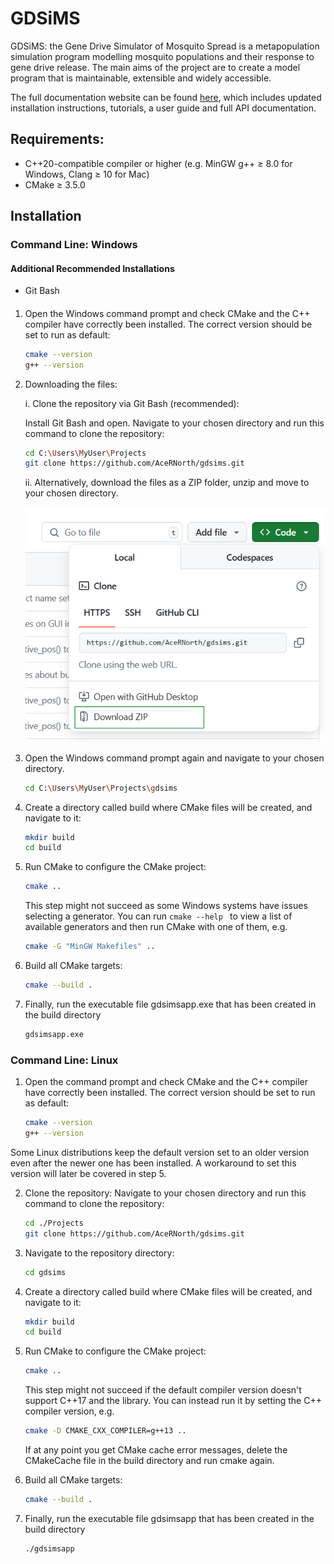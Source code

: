 # GDSiMS
GDSiMS: the Gene Drive Simulator of Mosquito Spread is a metapopulation simulation program modelling mosquito populations and their response to gene drive release. The main aims of the project are to create a model program that is maintainable, extensible and widely accessible.

The full documentation website can be found [here](https://acernorth.github.io/gdsims/), which includes updated installation instructions, tutorials, a user guide and full API documentation.

## Requirements:
- C++20-compatible compiler or higher (e.g. MinGW g++ $\geq$ 8.0 for Windows, Clang $\geq$ 10 for Mac)
- CMake $\geq$ 3.5.0

## Installation

### Command Line: Windows
#### Additional Recommended Installations
- Git Bash

#### 
1. Open the Windows command prompt and check CMake and the C++ compiler have correctly been installed. The correct version should be set to run as default:
   
   ```bash
   cmake --version
   g++ --version
   ```
   
2. Downloading the files:
   
   i. Clone the repository via Git Bash (recommended):
   
      Install Git Bash and open. Navigate to your chosen directory and run this command to clone the repository:
     ```bash
     cd C:\Users\MyUser\Projects
     git clone https://github.com/AceRNorth/gdsims.git
     ```
   ii. Alternatively, download the files as a ZIP folder, unzip and move to your chosen directory.
   
   ![download_ZIP](docs/images/install_github_zip.png)


3. Open the Windows command prompt again and navigate to your chosen directory.

   ```bash
   cd C:\Users\MyUser\Projects\gdsims
   ```

4. Create a directory called build where CMake files will be created, and navigate to it:

   ```bash
   mkdir build
   cd build
   ```

5. Run CMake to configure the CMake project:

   ```bash
   cmake ..
   ```

   This step might not succeed as some Windows systems have issues selecting a generator.
   You can run  ```cmake --help ``` to view a list of available generators and then run CMake with one of them,
   e.g.
   ```bash
   cmake -G "MinGW Makefiles" ..
   ```

6. Build all CMake targets:
   
   ```bash
   cmake --build .
   ```

7. Finally, run the executable file gdsimsapp.exe that has been created in the build directory
   ```bash
   gdsimsapp.exe
   ```

### Command Line: Linux

1. Open the command prompt and check CMake and the C++ compiler have correctly been installed. The correct version should be set to run as default:
   
   ```bash
   cmake --version
   g++ --version
   ```
  Some Linux distributions keep the default version set to an older version even after the newer one has been installed. A workaround to set this version will later be covered in step 5.
   
2. Clone the repository:
   Navigate to your chosen directory and run this command to clone the repository:
   
     ```bash
     cd ./Projects
     git clone https://github.com/AceRNorth/gdsims.git
     ```
     
3. Navigate to the repository directory:

   ```bash
   cd gdsims
   ```

5. Create a directory called build where CMake files will be created, and navigate to it:

   ```bash
   mkdir build
   cd build
   ```

6. Run CMake to configure the CMake project:

   ```bash
   cmake ..
   ```

   This step might not succeed if the default compiler version doesn't support C++17 and the <filesystem> library. 
   You can instead run it by setting the C++ compiler version,
   e.g.
   ```bash
   cmake -D CMAKE_CXX_COMPILER=g++13 ..
   ```

   If at any point you get CMake cache error messages, delete the CMakeCache file in the build directory and run cmake again.

7. Build all CMake targets:
   
   ```bash
   cmake --build .
   ```

8. Finally, run the executable file gdsimsapp that has been created in the build directory
   ```bash
   ./gdsimsapp
   ```


